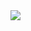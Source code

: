 
<html lang="en" xmlns="http://www.w3.org/1999/xhtml">
<head>
    <meta charset="utf-8" />
    <title>soy jenial</title>
</head>
<body>
<img src="https://cdn.discordapp.com/attachments/832838959389737000/1029193042290282536/unknown.png">
</body>
</html>
